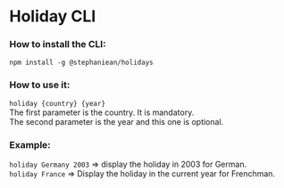 # Holiday CLI

### How to install the CLI:

`npm install -g @stephaniean/holidays`

### How to use it:

`holiday {country} {year} ` <br>
The first parameter is the country. It is mandatory. <br>
The second parameter is the year and this one is optional.

### Example:
`holiday Germany 2003` => display the holiday in 2003 for German. <br>
`holiday France` => Display the holiday in the current year for Frenchman.